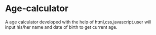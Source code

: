 # Age-calculator
A age calculator developed with the help of html,css,javascript.user will input his/her name and date of birth to get current age.

